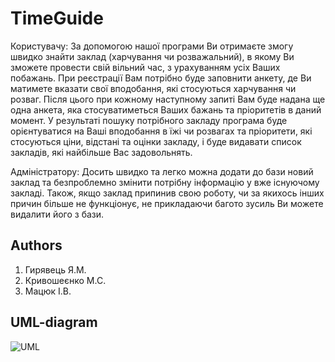 TimeGuide
=========
Користувачу: За допомогою нашої програми Ви отримаєте змогу швидко знайти заклад (харчування чи розважальний), в якому Ви зможете провести свій вільний час, з урахуванням усіх Ваших побажань. При реєстрації Вам потрібно буде заповнити анкету, де Ви матимете вказати свої вподобання, які стосуються харчування чи розваг. Після цього при кожному наступному запиті Вам буде надана ще одна анкета, яка стосуватиметься Ваших бажань та пріоритетів в даний момент. У результаті пошуку потрібного закладу програма буде орієнтуватися на Ваші вподобання в їжі чи розвагах та пріоритети, які стосуються ціни, відстані та оцінки закладу, і буде видавати список закладів, які найбільше Вас задовольнять.


Адміністратору: Досить швидко та легко можна додати до бази новий заклад та безпроблемно змінити потрібну інформацію у вже існуючому закладі. Також, якщо заклад припинив свою роботу, чи за якихось інших причин більше не функціонує, не прикладаючи багото зусиль Ви можете видалити його з бази.


## Authors ##
1. Гирявець Я.М.
2. Кривошеєнко М.С.
3. Мацюк І.В.


## UML-diagram ##
![UML](http://cs605620.vk.me/v605620112/6a13/qgOjOc8hy5A.jpg)
